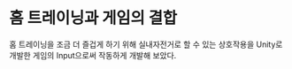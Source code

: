 

>

# 홈 트레이닝과 게임의 결합

홈 트레이닝을 조금 더 즐겁게 하기 위해 실내자전거로 할 수 있는 상호작용을 Unity로 개발한 게임의 Input으로써 작동하게 개발해 보았다.
